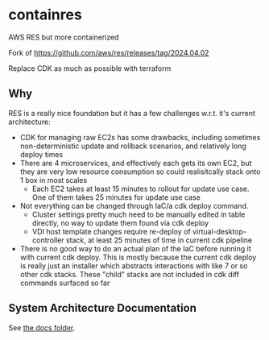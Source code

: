 # containres
AWS RES but more containerized

Fork of https://github.com/aws/res/releases/tag/2024.04.02

Replace CDK as much as possible with terraform

## Why

RES is a really nice foundation but it has a few challenges w.r.t. it's current architecture:

- CDK for managing raw EC2s has some drawbacks, including sometimes non-deterministic update and rollback scenarios, and relatively long deploy times
- There are 4 microservices, and effectively each gets its own EC2, but they are very low resource consumption so could realisitcally stack onto 1 box in most scales
    - Each EC2 takes at least 15 minutes to rollout for update use case. One of them takes 25 minutes for update use case
- Not everything can be changed through IaC/a cdk deploy command.
    - Cluster settings pretty much need to be manually edited in table directly, no way to update them found via cdk deploy
    - VDI host template changes require re-deploy of virtual-desktop-controller stack, at least 25 minutes of time in current cdk pipeline
- There is no good way to do an actual plan of the IaC before running it with current cdk deploy.  This is mostly because the current cdk deploy is really just an installer which abstracts interactions with like 7 or so other cdk stacks.  These "child" stacks are not included in cdk diff commands surfaced so far

## System Architecture Documentation

See [the docs folder](./docs/README.md).